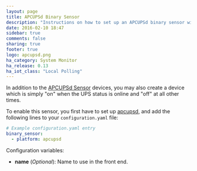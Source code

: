 ```yaml
---
layout: page
title: APCUPSd Binary Sensor
description: "Instructions on how to set up an APCUPSd binary sensor within Home Assistant."
date: 2016-02-10 18:47
sidebar: true
comments: false
sharing: true
footer: true
logo: apcupsd.png
ha_category: System Monitor
ha_release: 0.13
ha_iot_class: "Local Polling"
---
```


In addition to the [APCUPSd Sensor](/components/sensor.apcupsd/) devices, you may also create a device which is simply "on" when the UPS status is online and "off" at all other times.

To enable this sensor, you first have to set up [apcupsd](/components/apcupsd/), and add the following lines to your `configuration.yaml` file:

```yaml
# Example configuration.yaml entry
binary_sensor:
  - platform: apcupsd
```

Configuration variables:

- **name** (*Optional*): Name to use in the front end.
